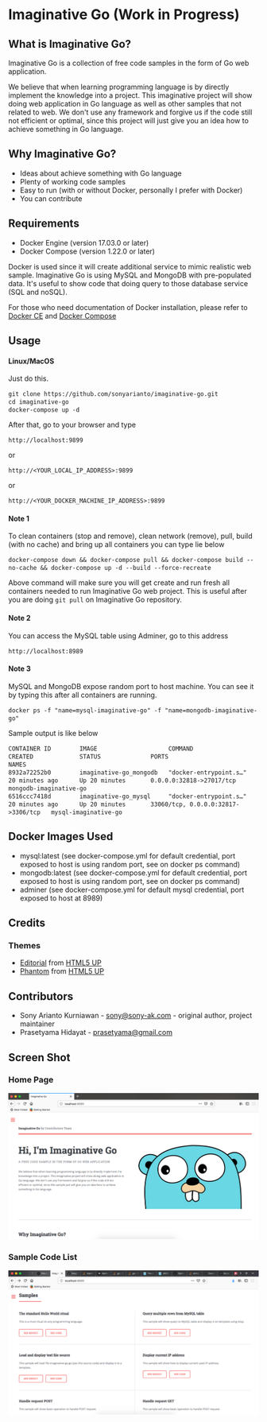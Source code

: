 # Imaginative Go (Work in Progress)
## What is Imaginative Go?
Imaginative Go is a collection of free code samples in the form of Go web application.

We believe that when learning programming language is by directly implement the knowledge into a project. This imaginative project will show doing web application in Go language as well as other samples that not related to web. We don't use any framework and forgive us if the code still not efficient or optimal, since this project will just give you an idea how to achieve something in Go language.

## Why Imaginative Go?
- Ideas about achieve something with Go language
- Plenty of working code samples
- Easy to run (with or without Docker, personally I prefer with Docker)
- You can contribute

## Requirements
- Docker Engine (version 17.03.0 or later)
- Docker Compose (version 1.22.0 or later)

Docker is used since it will create additional service to mimic realistic web sample. Imaginative Go is using MySQL and MongoDB with pre-populated data. It's useful to show code that doing query to those database service (SQL and noSQL).

For those who need documentation of Docker installation, please refer to [Docker CE](https://store.docker.com/search?type=edition&offering=community) and [Docker Compose](https://docs.docker.com/compose/install/)

## Usage
#### Linux/MacOS
Just do this.

```
git clone https://github.com/sonyarianto/imaginative-go.git
cd imaginative-go
docker-compose up -d
```

After that, go to your browser and type
```
http://localhost:9899
```
or
```
http://<YOUR_LOCAL_IP_ADDRESS>:9899
```
or
```
http://<YOUR_DOCKER_MACHINE_IP_ADDRESS>:9899
```
#### Note 1
To clean containers (stop and remove), clean network (remove), pull, build (with no cache) and bring up all containers you can type lie below
```
docker-compose down && docker-compose pull && docker-compose build --no-cache && docker-compose up -d --build --force-recreate
```
Above command will make sure you will get create and run fresh all containers needed to run Imaginative Go web project. This is useful after you are doing `git pull` on Imaginative Go repository.

#### Note 2
You can access the MySQL table using Adminer, go to this address
```
http://localhost:8989
```

#### Note 3
MySQL and MongoDB expose random port to host machine. You can see it by typing this after all containers are running.
```
docker ps -f "name=mysql-imaginative-go" -f "name=mongodb-imaginative-go"
```
Sample output is like below
```
CONTAINER ID        IMAGE                    COMMAND                  CREATED             STATUS              PORTS                                NAMES
8932a72252b0        imaginative-go_mongodb   "docker-entrypoint.s…"   20 minutes ago      Up 20 minutes       0.0.0.0:32818->27017/tcp             mongodb-imaginative-go
6516ccc7418d        imaginative-go_mysql     "docker-entrypoint.s…"   20 minutes ago      Up 20 minutes       33060/tcp, 0.0.0.0:32817->3306/tcp   mysql-imaginative-go
```

## Docker Images Used
- mysql:latest (see docker-compose.yml for default credential, port exposed to host is using random port, see on docker ps command)
- mongodb:latest (see docker-compose.yml for default credential, port exposed to host is using random port, see on docker ps command)
- adminer (see docker-compose.yml for default mysql credential, port exposed to host at 8989)

## Credits
### Themes
- [Editorial](https://html5up.net/editorial) from [HTML5 UP](https://html5up.net)
- [Phantom](https://html5up.net/phantom) from [HTML5 UP](https://html5up.net)

## Contributors
- Sony Arianto Kurniawan - sony@sony-ak.com - original author, project maintainer
- Prasetyama Hidayat - prasetyama@gmail.com

## Screen Shot
### Home Page
![Imaginative Go - Screenshot 1](/src/assets/images/screenshot1.png?raw=true "Imaginative Go - Screenshot 1")
### Sample Code List
![Imaginative Go - Screenshot 2](/src/assets/images/screenshot2.png?raw=true "Imaginative Go - Screenshot 2")
